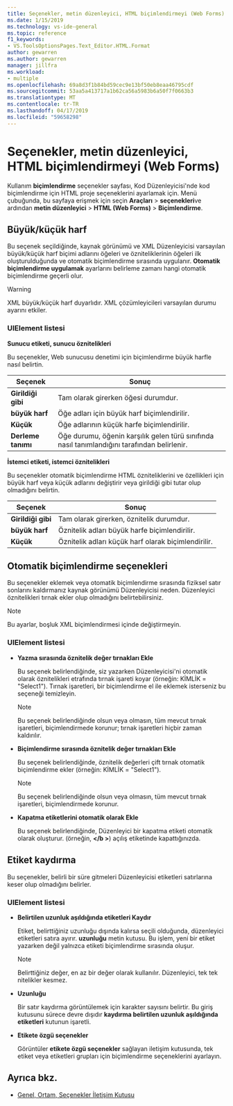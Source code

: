 ```yaml
---
title: Seçenekler, metin düzenleyici, HTML biçimlendirmeyi (Web Forms)
ms.date: 1/15/2019
ms.technology: vs-ide-general
ms.topic: reference
f1_keywords:
- VS.ToolsOptionsPages.Text_Editor.HTML.Format
author: gewarren
ms.author: gewarren
manager: jillfra
ms.workload:
- multiple
ms.openlocfilehash: 69a8d3f1b84bd59cec9e13bf50eb8eaa46795cdf
ms.sourcegitcommit: 53aa5a413717a1b62ca56a5983b6a50f7f0663b3
ms.translationtype: MT
ms.contentlocale: tr-TR
ms.lasthandoff: 04/17/2019
ms.locfileid: "59658298"
---
```

# <a name="options-text-editor-html-web-forms-formatting"></a>Seçenekler, metin düzenleyici, HTML biçimlendirmeyi (Web Forms)

Kullanım **biçimlendirme** seçenekler sayfası, Kod Düzenleyicisi'nde kod biçimlendirme için HTML proje seçeneklerini ayarlamak için. Menü çubuğunda, bu sayfaya erişmek için seçin **Araçları** > **seçenekleri**ve ardından **metin düzenleyici** > **HTML (Web Forms)**   >  **Biçimlendirme**.

## <a name="capitalization"></a>Büyük/küçük harf

Bu seçenek seçildiğinde, kaynak görünümü ve XML Düzenleyicisi varsayılan büyük/küçük harf biçimi adlarını öğeleri ve özniteliklerinin öğeleri ilk oluşturulduğunda ve otomatik biçimlendirme sırasında uygulanır. **Otomatik biçimlendirme uygulamak** ayarlarını belirleme zamanı hangi otomatik biçimlendirme geçerli olur.

> [!WARNING]
> XML büyük/küçük harf duyarlıdır. XML çözümleyicileri varsayılan durumu ayarını etkiler.

### <a name="uielement-list"></a>UIElement listesi

**Sunucu etiketi, sunucu öznitelikleri**

Bu seçenekler, Web sunucusu denetimi için biçimlendirme büyük harfle nasıl belirtin.

|Seçenek|Sonuç|
|---------------------------------|------------------------------|
|**Girildiği gibi**|Tam olarak girerken öğesi durumdur.|
|**büyük harf**|Öğe adları için büyük harf biçimlendirilir.|
|**Küçük**|Öğe adlarının küçük harfe biçimlendirilir.|
|**Derleme tanımı**|Öğe durumu, öğenin karşılık gelen türü sınıfında nasıl tanımlandığını tarafından belirlenir.|

**İstemci etiketi, istemci öznitelikleri**

Bu seçenekler otomatik biçimlendirme HTML özniteliklerini ve özellikleri için büyük harf veya küçük adlarını değiştirir veya girildiği gibi tutar olup olmadığını belirtin.

|Seçenek|Sonuç|
|---------------------------------|------------------------------|
|**Girildiği gibi**|Tam olarak girerken, öznitelik durumdur.|
|**büyük harf**|Öznitelik adları büyük harfe biçimlendirilir.|
|**Küçük**|Öznitelik adları küçük harf olarak biçimlendirilir.|

## <a name="automatic-formatting-options"></a>Otomatik biçimlendirme seçenekleri

Bu seçenekler eklemek veya otomatik biçimlendirme sırasında fiziksel satır sonlarını kaldırmanız kaynak görünümü Düzenleyicisi neden. Düzenleyici öznitelikleri tırnak ekler olup olmadığını belirtebilirsiniz.

> [!NOTE]
> Bu ayarlar, boşluk XML biçimlendirmesi içinde değiştirmeyin.

### <a name="uielement-list"></a>UIElement listesi

- **Yazma sırasında öznitelik değer tırnakları Ekle**

   Bu seçenek belirlendiğinde, siz yazarken Düzenleyicisi'ni otomatik olarak öznitelikleri etrafında tırnak işareti koyar (örneğin: KİMLİK = "Select1"). Tırnak işaretleri, bir biçimlendirme el ile eklemek isterseniz bu seçeneği temizleyin.

   > [!NOTE]
   > Bu seçenek belirlendiğinde olsun veya olmasın, tüm mevcut tırnak işaretleri, biçimlendirmede korunur; tırnak işaretleri hiçbir zaman kaldırılır.

- **Biçimlendirme sırasında öznitelik değer tırnakları Ekle**

   Bu seçenek belirlendiğinde, öznitelik değerleri çift tırnak otomatik biçimlendirme ekler (örneğin: KİMLİK = "Select1").

   > [!NOTE]
   > Bu seçenek belirlendiğinde olsun veya olmasın, tüm mevcut tırnak işaretleri, biçimlendirmede korunur.

- **Kapatma etiketlerini otomatik olarak Ekle**

   Bu seçenek belirlendiğinde, Düzenleyici bir kapatma etiketi otomatik olarak oluşturur. (örneğin,  **\</b >**) açılış etiketinde kapattığınızda.

## <a name="tag-wrapping"></a>Etiket kaydırma

Bu seçenekler, belirli bir süre gitmeleri Düzenleyicisi etiketleri satırlarına keser olup olmadığını belirler.

### <a name="uielement-list"></a>UIElement listesi

- **Belirtilen uzunluk aşıldığında etiketleri Kaydır**

   Etiket, belirttiğiniz uzunluğu dışında kalırsa seçili olduğunda, düzenleyici etiketleri satıra ayırır. **uzunluğu** metin kutusu. Bu işlem, yeni bir etiket yazarken değil yalnızca etiketi biçimlendirme sırasında oluşur.

   > [!NOTE]
   > Belirttiğiniz değer, en az bir değer olarak kullanılır. Düzenleyici, tek tek nitelikler kesmez.

- **Uzunluğu**

   Bir satır kaydırma görüntülemek için karakter sayısını belirtir. Bu giriş kutusunu sürece devre dışıdır **kaydırma belirtilen uzunluk aşıldığında etiketleri** kutunun işaretli.

- **Etikete özgü seçenekler**

   Görüntüler **etikete özgü seçenekler** sağlayan iletişim kutusunda, tek etiket veya etiketleri grupları için biçimlendirme seçeneklerini ayarlayın.

## <a name="see-also"></a>Ayrıca bkz.

- [Genel, Ortam, Seçenekler İletişim Kutusu](../../ide/reference/general-environment-options-dialog-box.md)